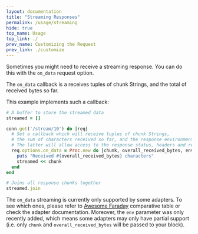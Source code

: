 ```yaml
---
layout: documentation
title: "Streaming Responses"
permalink: /usage/streaming
hide: true
top_name: Usage
top_link: ./
prev_name: Customizing the Request
prev_link: ./customize
---
```


Sometimes you might need to receive a streaming response.
You can do this with the `on_data` request option.

The `on_data` callback is a receives tuples of chunk Strings, and the total
of received bytes so far.

This example implements such a callback:

```ruby
# A buffer to store the streamed data
streamed = []

conn.get('/stream/10') do |req|
  # Set a callback which will receive tuples of chunk Strings,
  # the sum of characters received so far, and the response environment.
  # The latter will allow access to the response status, headers and reason, as well as the request info.
  req.options.on_data = Proc.new do |chunk, overall_received_bytes, env|
    puts "Received #{overall_received_bytes} characters"
    streamed << chunk
  end
end

# Joins all response chunks together
streamed.join
```

The `on_data` streaming is currently only supported by some adapters.
To see which ones, please refer to [Awesome Faraday][awesome] comparative table or check the adapter documentation.
Moreover, the `env` parameter was only recently added, which means some adapters may only have partial support
(i.e. only `chunk` and `overall_received_bytes` will be passed to your block).

[awesome]:      https://github.com/lostisland/awesome-faraday/#adapters

